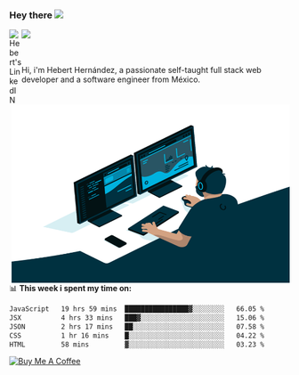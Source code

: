 ### Hey there <img src="https://media.giphy.com/media/hvRJCLFzcasrR4ia7z/giphy.gif" width="25px">
<a href="https://www.linkedin.com/in/evertcode/" target="_blank">
  <img align="left" alt="Hebert's LinkedIN" width="22px" src="https://raw.githubusercontent.com/peterthehan/peterthehan/master/assets/linkedin.svg" />
</a>

![](https://visitor-badge.glitch.me/badge?page_id=evertcode.evertcode)

<br />

Hi, i'm Hebert Hernández, a passionate self-taught full stack web developer and a software engineer from México.

<img align="right" alt="GIF" src="https://github.com/evertcode/evertcode/blob/master/code.gif?raw=true" width="500" height="320" />

📊 **This week i spent my time on:**

<!--START_SECTION:waka-->
```text
JavaScript   19 hrs 59 mins  ████████████████▓░░░░░░░░   66.05 % 
JSX          4 hrs 33 mins   ███▓░░░░░░░░░░░░░░░░░░░░░   15.06 % 
JSON         2 hrs 17 mins   ██░░░░░░░░░░░░░░░░░░░░░░░   07.58 % 
CSS          1 hr 16 mins    █░░░░░░░░░░░░░░░░░░░░░░░░   04.22 % 
HTML         58 mins         ▓░░░░░░░░░░░░░░░░░░░░░░░░   03.23 % 
```
<!--END_SECTION:waka-->

<a href="https://www.buymeacoffee.com/evertcode" target="_blank"><img src="https://cdn.buymeacoffee.com/buttons/v2/default-red.png" alt="Buy Me A Coffee" width="150" ></a>

